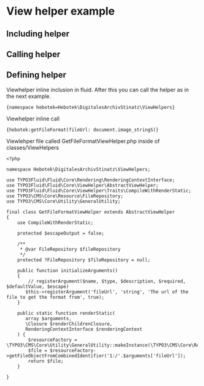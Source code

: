 # View helper example
## Including helper
## Calling helper
## Defining helper

Viewhelper inline inclusion in fluid. After this you can call the helper as in the next example.
```
{namespace hebotek=Hebotek\DigitalesArchivStinatz\ViewHelpers}
```

Viewhelper inline call
```
{hebotek:getFileFormat(fileUrl: document.image_stringS)}
```

Viewlehper file called GetFileFormatViewHelper.php inside of classes/ViewHelpers

```
<?php

namespace Hebotek\DigitalesArchivStinatz\ViewHelpers;

use TYPO3Fluid\Fluid\Core\Rendering\RenderingContextInterface;
use TYPO3Fluid\Fluid\Core\ViewHelper\AbstractViewHelper;
use TYPO3Fluid\Fluid\Core\ViewHelper\Traits\CompileWithRenderStatic;
use TYPO3\CMS\Core\Resource\FileRepository;
use TYPO3\CMS\Core\Utility\GeneralUtility;

final class GetFileFormatViewHelper extends AbstractViewHelper
{
    use CompileWithRenderStatic;
    
    protected $escapeOutput = false;

    /**
     * @var FileRepository $fileRepository
     */
    protected ?FileRepository $fileRepository = null;

    public function initializeArguments()
    {
        // registerArgument($name, $type, $description, $required, $defaultValue, $escape)
       $this->registerArgument('fileUrl', 'string', 'The url of the file to get the format from', true);
    }

    public static function renderStatic(
       array $arguments,
       \Closure $renderChildrenClosure,
       RenderingContextInterface $renderingContext
    ) {
        $resourceFactory = \TYPO3\CMS\Core\Utility\GeneralUtility::makeInstance(\TYPO3\CMS\Core\Resource\ResourceFactory::class);
        $file = $resourceFactory->getFileObjectFromCombinedIdentifier('1:/'.$arguments['fileUrl']);
        return $file;
    }

}
```
